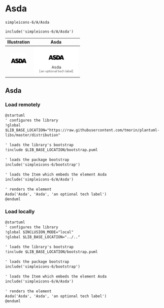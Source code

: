# Asda


```text
simpleicons-6/A/Asda
```

```text
include('simpleicons-6/A/Asda')
```



| Illustration | Asda |
| :---: | :---: |
| ![illustration for Illustration](../../simpleicons-6/A/Asda.png) | ![illustration for Asda](../../simpleicons-6/A/Asda.Local.png) |




## Asda

### Load remotely
```plantuml
@startuml
' configures the library
!global $LIB_BASE_LOCATION="https://raw.githubusercontent.com/tmorin/plantuml-libs/master/distribution"

' loads the library's bootstrap
!include $LIB_BASE_LOCATION/bootstrap.puml

' loads the package bootstrap
include('simpleicons-6/bootstrap')

' loads the Item which embeds the element Asda
include('simpleicons-6/A/Asda')

' renders the element
Asda('Asda', 'Asda', 'an optional tech label')
@enduml
```

### Load locally
```plantuml
@startuml
' configures the library
!global $INCLUSION_MODE="local"
!global $LIB_BASE_LOCATION="../.."

' loads the library's bootstrap
!include $LIB_BASE_LOCATION/bootstrap.puml

' loads the package bootstrap
include('simpleicons-6/bootstrap')

' loads the Item which embeds the element Asda
include('simpleicons-6/A/Asda')

' renders the element
Asda('Asda', 'Asda', 'an optional tech label')
@enduml
```

